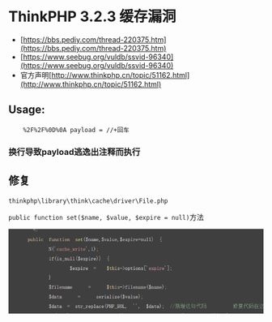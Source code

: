 # ThinkPHP 3.2.3 缓存漏洞
* [https://bbs.pediy.com/thread-220375.htm](https://bbs.pediy.com/thread-220375.htm)
* [https://www.seebug.org/vuldb/ssvid-96340](https://www.seebug.org/vuldb/ssvid-96340)
* 官方声明[http://www.thinkphp.cn/topic/51162.html](http://www.thinkphp.cn/topic/51162.html)
## Usage:
```
    %2F%2F%0D%0A payload = //+回车
```
### 换行导致payload逃逸出注释而执行


## 修复 
`thinkphp\library\think\cache\driver\File.php`

`public function set($name, $value, $expire = null)`方法

![Mr5m1th](1.png)

